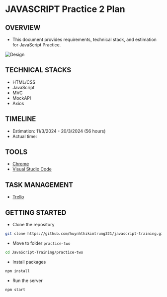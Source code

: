 # JAVASCRIPT Practice 2 Plan

## OVERVIEW

* This document provides requirements, technical stack, and estimation for JavaScript Practice.

![Design](https://i.ibb.co/PhFK6M8/iu.png)

## TECHNICAL STACKS

* HTML/CSS
* JavaScript
* MVC
* MockAPI
* Axios

## TIMELINE

* Estimation: 11/3/2024 - 20/3/2024 (56 hours)
* Actual time: 

## TOOLS

* [Chrome](https://www.google.com/chrome/)
* [Visual Studio Code](https://code.visualstudio.com/)

## TASK MANAGEMENT

* [Trello](https://trello.com/b/4Y2WYepp/javascript-practice-two)

## GETTING STARTED

* Clone the repository

```bash
git clone https://github.com/huynhthikimtrung321/javascript-training.git
```

* Move to folder `practice-two` 

```bash
cd JavaScript-Training/practice-two
```

* Install packages

```bash
npm install
```

* Run the server

```bash
npm start
```
